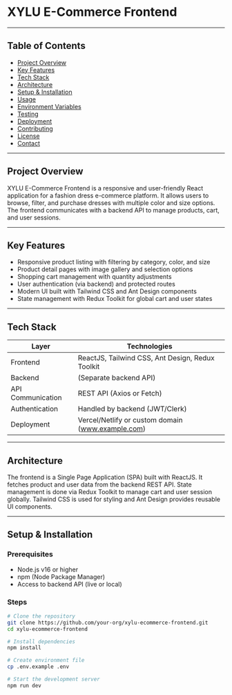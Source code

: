 # XYLU E-Commerce Frontend

---

## Table of Contents

- [Project Overview](#project-overview)
- [Key Features](#key-features)
- [Tech Stack](#tech-stack)
- [Architecture](#architecture)
- [Setup & Installation](#setup--installation)
- [Usage](#usage)
- [Environment Variables](#environment-variables)
- [Testing](#testing)
- [Deployment](#deployment)
- [Contributing](#contributing)
- [License](#license)
- [Contact](#contact)

---

## Project Overview

XYLU E-Commerce Frontend is a responsive and user-friendly React application for a fashion dress e-commerce platform. It allows users to browse, filter, and purchase dresses with multiple color and size options. The frontend communicates with a backend API to manage products, cart, and user sessions.

---

## Key Features

- Responsive product listing with filtering by category, color, and size
- Product detail pages with image gallery and selection options
- Shopping cart management with quantity adjustments
- User authentication (via backend) and protected routes
- Modern UI built with Tailwind CSS and Ant Design components
- State management with Redux Toolkit for global cart and user states

---

## Tech Stack

| Layer             | Technologies                                      |
| ----------------- | ------------------------------------------------- |
| Frontend          | ReactJS, Tailwind CSS, Ant Design, Redux Toolkit  |
| Backend           | (Separate backend API)                            |
| API Communication | REST API (Axios or Fetch)                         |
| Authentication    | Handled by backend (JWT/Clerk)                    |
| Deployment        | Vercel/Netlify or custom domain (www.example.com) |

---

## Architecture

The frontend is a Single Page Application (SPA) built with ReactJS. It fetches product and user data from the backend REST API. State management is done via Redux Toolkit to manage cart and user session globally. Tailwind CSS is used for styling and Ant Design provides reusable UI components.

---

## Setup & Installation

### Prerequisites

- Node.js v16 or higher
- npm (Node Package Manager)
- Access to backend API (live or local)

### Steps

```bash
# Clone the repository
git clone https://github.com/your-org/xylu-ecommerce-frontend.git
cd xylu-ecommerce-frontend

# Install dependencies
npm install

# Create environment file
cp .env.example .env

# Start the development server
npm run dev
```
